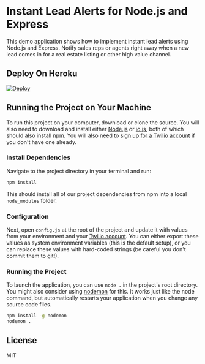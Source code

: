 # Instant Lead Alerts for Node.js and Express

This demo application shows how to implement instant lead alerts using Node.js and Express. Notify sales reps or agents right away when a new lead comes in for a real estate listing or other high value channel.

## Deploy On Heroku

[![Deploy](https://www.herokucdn.com/deploy/button.png)](https://heroku.com/deploy?template=https://github.com/TwilioDevEd/lead-alerts-node)

## Running the Project on Your Machine

To run this project on your computer, download or clone the source. You will also need to download and install either [Node.js](http://nodejs.org/) or [io.js](https://iojs.org/en/index.html), both of which should also install [npm](https://www.npmjs.com/). You will also need to [sign up for a Twilio account](https://www.twilio.com/try-twilio) if you don't have one already.

### Install Dependencies

Navigate to the project directory in your terminal and run:

```bash
npm install
```

This should install all of our project dependencies from npm into a local `node_modules` folder.

### Configuration

Next, open `config.js` at the root of the project and update it with values from your environment and your [Twilio account](https://www.twilio.com/user/account/voice-messaging). You can either export these values as system environment variables (this is the default setup), or you can replace these values with hard-coded strings (be careful you don't commit them to git!).

### Running the Project

To launch the application, you can use `node .` in the project's root directory. You might also consider using [nodemon](https://github.com/remy/nodemon) for this. It works just like the node command, but automatically restarts your application when you change any source code files.

```bash
npm install -g nodemon
nodemon .
```

## License

MIT